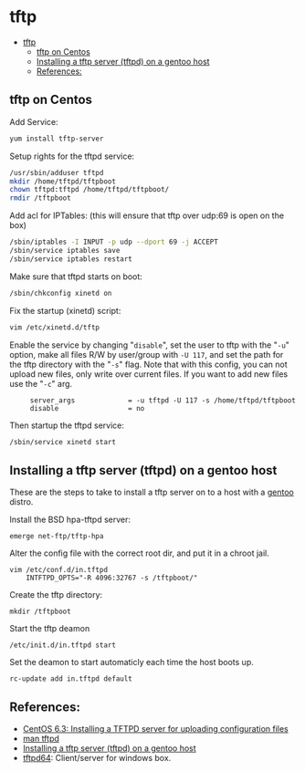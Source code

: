 # tftp

- [tftp](#tftp)
	- [tftp on Centos](#tftp-on-centos)
	- [Installing a tftp server (tftpd) on a gentoo host](#installing-a-tftp-server-tftpd-on-a-gentoo-host)
	- [References:](#references)

## tftp on Centos

Add Service: 
```bash
yum install tftp-server
```

Setup rights for the tftpd service: 
```bash
/usr/sbin/adduser tftpd
mkdir /home/tftpd/tftpboot
chown tftpd:tftpd /home/tftpd/tftpboot/
rmdir /tftpboot
```

Add acl for IPTables: (this will ensure that tftp over udp:69 is open on the box)
```bash
/sbin/iptables -I INPUT -p udp --dport 69 -j ACCEPT
/sbin/service iptables save
/sbin/service iptables restart
```

Make sure that tftpd starts on boot: 
```bash
/sbin/chkconfig xinetd on
```

Fix the startup (xinetd) script: 
```bash
vim /etc/xinetd.d/tftp
```

Enable the service by changing "`disable`", set the user to tftp with the "`-u`" option, make all files R/W by user/group with `-U 117`, and set the path for the tftp directory with the "`-s`" flag.  Note that with this config, you can not upload new files, only write over current files.  If you want to add new files use the "`-c`" arg. 
```
     server_args             = -u tftpd -U 117 -s /home/tftpd/tftpboot
     disable                 = no
```

Then startup the tftpd service: 
```bash
/sbin/service xinetd start
```



## Installing a tftp server (tftpd) on a gentoo host
These are the steps to take to install a tftp server on to a host with a [gentoo](https://www.gentoo.org/) distro.

Install the BSD hpa-tftpd server:
```
emerge net-ftp/tftp-hpa
```
Alter the config file with the correct root dir, and put it in a chroot jail.
```
vim /etc/conf.d/in.tftpd
	INTFTPD_OPTS="-R 4096:32767 -s /tftpboot/"
```

Create the tftp directory:
```
mkdir /tftpboot
```
Start the tftp deamon
```
/etc/init.d/in.tftpd start
```
Set the deamon to start automaticly each time the host boots up.
```
rc-update add in.tftpd default
```

## References: 
- [CentOS 6.3: Installing a TFTPD server for uploading configuration files](http://n40lab.wordpress.com/2013/01/29/centos-6-3-installing-a-tftpd-server-for-uploading-configuration-files/)
- [man tftpd](http://linux.die.net/man/8/tftpd) 
- [Installing a tftp server (tftpd) on a gentoo host](http://net.cmed.us/Home/unixlinux/tftpd)
- [tftpd64](http://tftpd64.software.informer.com/): Client/server for windows box.  


